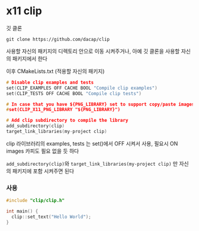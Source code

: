 # x11 clip 
깃 클론
```
git clone https://github.com/dacap/clip
```

사용할 자신의 패키지의 디렉토리 안으로 이동 시켜주거나, 아예 깃 클론을 사용할 자신의 패키지에서 한다   

이후 CMakeLists.txt (적용할 자신의 패키지)
```c
# Disable clip examples and tests
set(CLIP_EXAMPLES OFF CACHE BOOL "Compile clip examples")
set(CLIP_TESTS OFF CACHE BOOL "Compile clip tests")

# In case that you have ${PNG_LIBRARY} set to support copy/paste images on Linux
#set(CLIP_X11_PNG_LIBRARY "${PNG_LIBRARY}")

# Add clip subdirectory to compile the library
add_subdirectory(clip)
target_link_libraries(my-project clip)

```

clip 라이브러리의 examples, tests 는 set()에서 OFF 시켜서 사용, 필요시 ON   
images 카피도 필요 없을 듯 하다   

`add_subdirectory(clip)`와 `target_link_libraries(my-project clip)` 만 자신의 패키지에 포함 시켜주면 된다   



### 사용
```cpp
#include "clip/clip.h"

int main() {
  clip::set_text("Hello World");
}
```